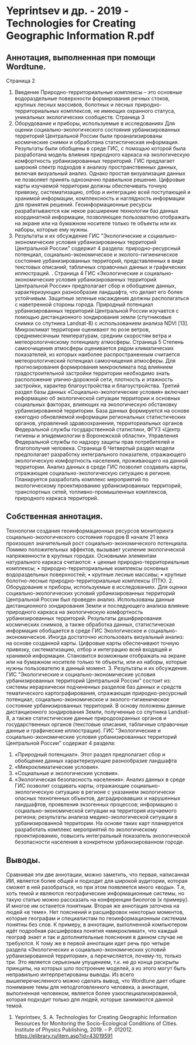 # Yeprintsev и др. - 2019 - Technologies for Creating Geographic Information R.pdf
## Аннотация, выполненная при помощи Wordtune.

Страница 2
1. Введение
Природно-территориальные комплексы – это основные водораздельные поверхности формирования речных стоков, крупных лесных массивов, болотных и лесных природно-территориальных комплексов, не имеющих охранного статуса, уникальных экологических сообществ.
Страница 3
2. Оборудование и приборы, используемые в исследованиях
Для оценки социально-экологического состояния урбанизированных территорий Центральной России были проанализированы космические снимки и обработана статистическая информация. Результаты были обобщены в среде ГИС, с помощью которой была разработана модель влияния природного каркаса на экологическую комфортность урбанизированных территорий.
ГИС предлагает широкий спектр подходов к анализу пространственных данных, включая визуальный анализ. Однако простая визуализация данных не позволяет принять однозначно правильное решение.
Цифровые карты изучаемой территории должны обеспечивать точную привязку, систематизацию, отбор и интеграцию всей поступающей и хранимой информации, комплексность и наглядность информации для принятия решений.
Геоинформационные ресурсы разрабатываются как некое расширение технологии баз данных координатной информации, позволяющее пользователю отображать на экране или на бумажном носителе только те объекты или их наборы, которые ему нужны.
3. Результаты и их обсуждение
ГИС "Экологические и социально-экономические условия урбанизированных территорий Центральной России" содержит 4 раздела: природно-ресурсный потенциал, социально-экономическое и эколого-гигиеническое состояние урбанизированных территорий, представленных в виде текстовых описаний, табличных справочных данных и графических иллюстраций. .
Страница 4
ГИС «Экологические и социально-экономические условия урбанизированных территорий Центральной России» предполагает сбор и обобщение данных, характеризующих разнообразие ландшафта, что делает его более устойчивым. Защитные зеленые насаждения должны располагаться с наветренной стороны города.
Природный потенциал урбанизированных территорий Центральной России изучается с помощью дистанционного зондирования земли (спутниковые снимки со спутника Landsat-8) с использованием анализа NDVI [13]. Микроклимат территории оценивают по розе ветров, среднемесячным температурам, средним скоростям ветра и метеорологическому потенциалу атмосферы.
Страница 5
Степень самоочищения атмосферы оценивается рядом климатических показателей, из которых наиболее распространенным считается метеорологический потенциал самоочищения атмосферы.
Для прогнозирования формирования микроклимата под влиянием градостроительной застройки территории необходимо знать расположение улично-дорожной сети, плотность и этажность застройки, характер благоустройства и благоустройства.
Третий раздел базы данных «Социально-экологические условия» включает информацию об экологической ситуации территории и основных социальных факторах, влияющих на экологическую обстановку урбанизированной территории.
База данных формируется на основе ежегодно обновляемой информации региональных статистических органов, управлений здравоохранения, территориальных органов Федеральной службы государственной статистики, ФГУЗ «Центр гигиены и эпидемиологии в Воронежской области», Управления Федеральной службы по надзору защиты прав потребителей и благополучия человека.
Страница 6
Четвертый раздел модели предполагает разработку интегрального показателя, отражающего экологическую комфортность населения, проживающего на данной территории.
Анализ данных в среде ГИС позволит создавать карты, отражающие социально-экологическую ситуацию в регионе.
Планируется разработать комплекс мероприятий по экологическому проектированию урбанизированных территорий, транспортных сетей, топливно-промышленных комплексов, природного каркаса территорий.

## Собственная аннотация.

Технологии создания геоинформационных ресурсов мониторинга социально-экологического состояния городов 
В начале 21 века произошел значительный рост социально-экономического потенциала. 
Помимо положительных эффектов, вызывает усиление экологической напряженности в крупных городах.
Основными элементам натурального каркаса считаются:
• ценные природно-территориальные комплексы;
• природно-территориальные комплексы основных водораздельных поверхностей;
• крупные лесные массивы;
• крупные болотно-лесные природно-территориальные комплексы (ПТК).
2. Оборудование и приборы, используемые в исследованиях.
Для оценки социально-экологических условий урбанизированных территорий Центральной России был проведен анализ.
Использованы данные дистанционного зондирования Земли и последующего анализа
влияние природного каркаса на экологическую комфортность урбанизированных территорий.
Результаты дешифрирования космических снимков, а также обработка данных, статистическая информация обобщается в среде ГИС Экологическое и социально-экономическое.
Иногда достаточно использовать визуальный анализ: на основе созданной карты.
Цифровые карты обеспечивают точную привязку, систематизацию, отбор и интеграцию всей входящей и хранимой информации.
Становится возможным отображать на экране или на бумажном носителе только те объекты, или их наборы, которые нужны пользователю в данный момент. 
3. Результаты и их обсуждение.
ГИС "Экологические и социально-экономические условия урбанизированных территорий Центральной России" состоит из:
системы иерархически подчиненных разделов баз данных и средств тематического картографирования, отражающая природно-ресурсный потенциал, социально-экономическое и эколого-гигиеническое состояние урбанизированных территорий.
В основу положены данные дистанционного зондирования Земли, полученные со спутника Landsat-8, а также статистические данные природоохранных органов и государственных органов (текстовые описания, табличные справочные данные и графические иллюстрации).
ГИС "Экологические и социально-экономические условия урбанизированных территорий Центральной России" содержат 4 раздела:

1.	«Природный потенциал». Этот раздел предполагает сбор и обобщение данных
характеризующие разнообразие ландшафта
2.	 «Микроклиматические условия». 
3.	 «Социальные и экологические условия». 
4.	 «Экологическая безопасность населения». 
Анализ данных в среде ГИС позволит создавать карты, отражающие социально-экологическую ситуацию в регионе с указанием экологически опасных техногенных объектов, деградировавших и нарушенных ландшафтов, проявления экзогенных процессов; информацию о социально-экономической ситуации на территория изучаемого региона; результаты анализа медико-экологической ситуации в урбанизированной территории.
На основе таких карт планируется разработать комплекс мероприятий по экологическому проектированию, повысить интегральный показатель экологической безопасности населения в конкретном урбанизированном городе.


## Выводы.
Сравнивая эти две аннотации, можно заметить, что первая, написанная ИИ, является более общей и подходит для широкой аудитории, которая сможет в ней разобраться, но при этом появляется много «воды». Т.е, хоть темой и являются географические информационные системы, но такую статью можно рассказать на конференции биологов (к примеру). И многое им останется понятным.
Вторая же аннотация заточена на людей «в теме». Нет пояснений и расшифровок некоторых моментов, которые географам и специалистам по геоинформационным системам понятны без слов. К примеру, в аннотации, выполненной компьютером идёт подробная расшифровка понятия «микроклимат», что каждый географ знает и так и дополнительные пояснения в данном случае не требуются.
К тому же в первой аннотации идет речь про четыре раздела «Экологических и социально-экономических условий урбанизированной территории», а перечисляется, почему-то, только три. Это является серьезным упущением, т.к. не до конца раскрыты принципы, на которых шло построение моделей, а из этого могут быть неправильно интерпретированы выводы.
Из всего вышеперечисленного можно сделать вывод, что Wordtune дает общее понимание темы для неподготовленного человека, а аннотация, выполненная человеком, является более узкоспециализированной, которая подходит только для людей, которые занимаются данной темой.





1. Yeprintsev, S. A. Technologies for Creating Geographic Information Resources for Monitoring the Socio-Ecological Conditions of Cities. Institute of Physics Publishing, 2019. – P. 012012.
https://elibrary.ru/item.asp?id=43019591

